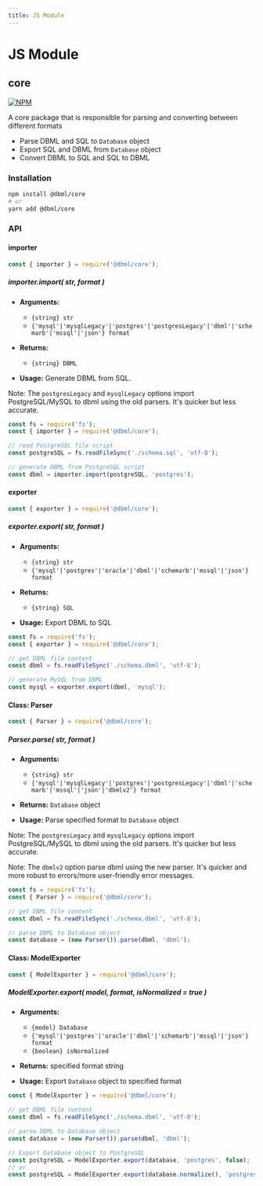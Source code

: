 ```yaml
---
title: JS Module
---
```


# JS Module

## core

[![NPM](https://img.shields.io/npm/v/@dbml/core)](https://www.npmjs.com/package/@dbml/core)

A core package that is responsible for parsing and converting between different formats

* Parse DBML and SQL to `Database` object
* Export SQL and DBML from `Database` object
* Convert DBML to SQL and SQL to DBML

### Installation

```bash
npm install @dbml/core
# or
yarn add @dbml/core
```

### API

#### importer

```javascript
const { importer } = require('@dbml/core');
```

##### importer.import( str, format )

* **Arguments:**
  * ```{string} str```
  * ```{'mysql'|'mysqlLegacy'|'postgres'|'postgresLegacy'|'dbml'|'schemarb'|'mssql'|'json'} format```

* **Returns:**
  * ```{string} DBML```

* **Usage:**
Generate DBML from SQL.

Note: The `postgresLegacy` and `mysqlLegacy` options import PostgreSQL/MySQL to dbml using the old parsers. It's quicker but less accurate.

```javascript
const fs = require('fs');
const { importer } = require('@dbml/core');

// read PostgreSQL file script
const postgreSQL = fs.readFileSync('./schema.sql', 'utf-8');

// generate DBML from PostgreSQL script
const dbml = importer.import(postgreSQL, 'postgres');

```

#### exporter

```javascript
const { exporter } = require('@dbml/core');
```

##### exporter.export( str, format )

* **Arguments:**
  * ```{string} str```
  * ```{'mysql'|'postgres'|'oracle'|'dbml'|'schemarb'|'mssql'|'json'} format```

* **Returns:**
  * ```{string} SQL```

* **Usage:**
Export DBML to SQL

```javascript
const fs = require('fs');
const { exporter } = require('@dbml/core');

// get DBML file content
const dbml = fs.readFileSync('./schema.dbml', 'utf-8');

// generate MySQL from DBML
const mysql = exporter.export(dbml, 'mysql');

```

#### Class: Parser

```javascript
const { Parser } = require('@dbml/core');
```

##### Parser.parse( str, format )

* **Arguments:**
  * ```{string} str```
  * ```{'mysql'|'mysqlLegacy'|'postgres'|'postgresLegacy'|'dbml'|'schemarb'|'mssql'|'json'|'dbmlv2'} format```

* **Returns:** ```Database``` object

* **Usage:**
Parse specified format to ```Database``` object

Note: The `postgresLegacy` and `mysqlLegacy` options import PostgreSQL/MySQL to dbml using the old parsers. It's quicker but less accurate.

Note: The `dbmlv2` option parse dbml using the new parser. It's quicker and more robust to errors/more user-friendly error messages.

```javascript
const fs = require('fs');
const { Parser } = require('@dbml/core');

// get DBML file content
const dbml = fs.readFileSync('./schema.dbml', 'utf-8');

// parse DBML to Database object
const database = (new Parser()).parse(dbml, 'dbml');
```

#### Class: ModelExporter

```javascript
const { ModelExporter } = require('@dbml/core');
```

##### ModelExporter.export( model, format, isNormalized = true )

* **Arguments:**
  * ```{model} Database```
  * ```{'mysql'|'postgres'|'oracle'|'dbml'|'schemarb'|'mssql'|'json'} format```
  * ```{boolean} isNormalized```

* **Returns:** specified format string

* **Usage:**
Export ```Database``` object to specified format

```javascript
const { ModelExporter } = require('@dbml/core');

// get DBML file content
const dbml = fs.readFileSync('./schema.dbml', 'utf-8');

// parse DBML to Database object
const database = (new Parser()).parse(dbml, 'dbml');

// Export Database object to PostgreSQL
const postgreSQL = ModelExporter.export(database, 'postgres', false);
// or
const postgreSQL = ModelExporter.export(database.normalize(), 'postgres');
```
